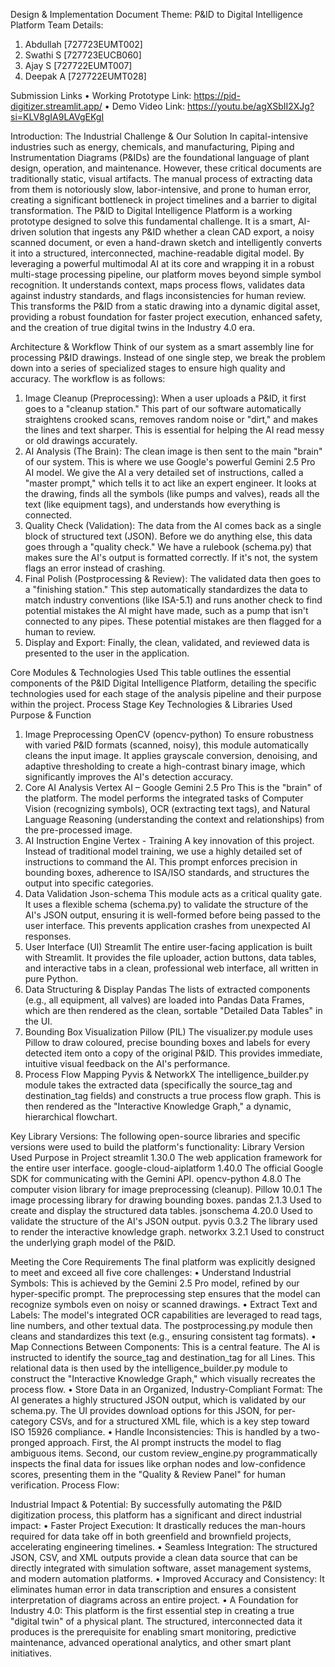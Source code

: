 Design & Implementation Document
Theme: P&ID to Digital Intelligence Platform
Team Details: 
1.	Abdullah [727723EUMT002]
2.	Swathi S [727723EUCB060]
3.	Ajay S [727722EUMT007]
4.	Deepak A [727722EUMT028]

Submission Links
•	Working Prototype Link: https://pid-digitizer.streamlit.app/
•	Demo Video Link: https://youtu.be/agXSbII2XJg?si=KLV8gIA9LAVgEKgI

Introduction: The Industrial Challenge & Our Solution
In capital-intensive industries such as energy, chemicals, and manufacturing, Piping and Instrumentation Diagrams (P&IDs) are the foundational language of plant design, operation, and maintenance. However, these critical documents are traditionally static, visual artifacts. The manual process of extracting data from them is notoriously slow, labor-intensive, and prone to human error, creating a significant bottleneck in project timelines and a barrier to digital transformation.
The P&ID to Digital Intelligence Platform is a working prototype designed to solve this fundamental challenge. It is a smart, AI-driven solution that ingests any P&ID whether a clean CAD export, a noisy scanned document, or even a hand-drawn sketch and intelligently converts it into a structured, interconnected, machine-readable digital model.
By leveraging a powerful multimodal AI at its core and wrapping it in a robust multi-stage processing pipeline, our platform moves beyond simple symbol recognition. It understands context, maps process flows, validates data against industry standards, and flags inconsistencies for human review. This transforms the P&ID from a static drawing into a dynamic digital asset, providing a robust foundation for faster project execution, enhanced safety, and the creation of true digital twins in the Industry 4.0 era.


Architecture & Workflow
Think of our system as a smart assembly line for processing P&ID drawings. Instead of one single step, we break the problem down into a series of specialized stages to ensure high quality and accuracy. 
The workflow is as follows:
1.	Image Cleanup (Preprocessing): When a user uploads a P&ID, it first goes to a "cleanup station." This part of our software automatically straightens crooked scans, removes random noise or "dirt," and makes the lines and text sharper. This is essential for helping the AI read messy or old drawings accurately.
2.	AI Analysis (The Brain): The clean image is then sent to the main "brain" of our system. This is where we use Google's powerful Gemini 2.5 Pro AI model. We give the AI a very detailed set of instructions, called a "master prompt," which tells it to act like an expert engineer. It looks at the drawing, finds all the symbols (like pumps and valves), reads all the text (like equipment tags), and understands how everything is connected.
3.	Quality Check (Validation): The data from the AI comes back as a single block of structured text (JSON). Before we do anything else, this data goes through a "quality check." We have a rulebook (schema.py) that makes sure the AI's output is formatted correctly. If it's not, the system flags an error instead of crashing.
4.	Final Polish (Postprocessing & Review): The validated data then goes to a "finishing station." This step automatically standardizes the data to match industry conventions (like ISA-5.1) and runs another check to find potential mistakes the AI might have made, such as a pump that isn't connected to any pipes. These potential mistakes are then flagged for a human to review.
5.	Display and Export: Finally, the clean, validated, and reviewed data is presented to the user in the application.

Core Modules & Technologies Used
This table outlines the essential components of the P&ID Digital Intelligence Platform, detailing the specific technologies used for each stage of the analysis pipeline and their purpose within the project.
Process Stage	Key Technologies & Libraries Used	Purpose & Function
1. Image Preprocessing	OpenCV (opencv-python)	To ensure robustness with varied P&ID formats (scanned, noisy), this module automatically cleans the input image. It applies grayscale conversion, denoising, and adaptive thresholding to create a high-contrast binary image, which significantly improves the AI's detection accuracy.
2. Core AI Analysis	Vertex AI – Google Gemini 2.5 Pro	This is the "brain" of the platform. The model performs the integrated tasks of Computer Vision (recognizing symbols), OCR (extracting text tags), and Natural Language Reasoning (understanding the context and relationships) from the pre-processed image.
3. AI Instruction Engine	Vertex - Training	A key innovation of this project. Instead of traditional model training, we use a highly detailed set of instructions to command the AI. This prompt enforces precision in bounding boxes, adherence to ISA/ISO standards, and structures the output into specific categories.
4. Data Validation	Json-schema	This module acts as a critical quality gate. It uses a flexible schema (schema.py) to validate the structure of the AI's JSON output, ensuring it is well-formed before being passed to the user interface. This prevents application crashes from unexpected AI responses.
5. User Interface (UI)	Streamlit	The entire user-facing application is built with Streamlit. It provides the file uploader, action buttons, data tables, and interactive tabs in a clean, professional web interface, all written in pure Python.
6. Data Structuring & Display	Pandas	The lists of extracted components (e.g., all equipment, all valves) are loaded into Pandas Data Frames, which are then rendered as the clean, sortable "Detailed Data Tables" in the UI.
7. Bounding Box Visualization	Pillow (PIL)	The visualizer.py module uses Pillow to draw coloured, precise bounding boxes and labels for every detected item onto a copy of the original P&ID. This provides immediate, intuitive visual feedback on the AI's performance.
8. Process Flow Mapping	Pyvis & NetworkX	The intelligence_builder.py module takes the extracted data (specifically the source_tag and destination_tag fields) and constructs a true process flow graph. This is then rendered as the "Interactive Knowledge Graph," a dynamic, hierarchical flowchart.

Key Library Versions:
The following open-source libraries and specific versions were used to build the platform's functionality:
Library	Version Used	Purpose in Project
streamlit	1.30.0	The web application framework for the entire user interface.
google-cloud-aiplatform	1.40.0	The official Google SDK for communicating with the Gemini API.
opencv-python	4.8.0	The computer vision library for image preprocessing (cleanup).
Pillow	10.0.1	The image processing library for drawing bounding boxes.
pandas	2.1.3	Used to create and display the structured data tables.
jsonschema	4.20.0	Used to validate the structure of the AI's JSON output.
pyvis	0.3.2	The library used to render the interactive knowledge graph.
networkx	3.2.1	Used to construct the underlying graph model of the P&ID.

Meeting the Core Requirements
The final platform was explicitly designed to meet and exceed all five core challenges:
•	Understand Industrial Symbols: This is achieved by the Gemini 2.5 Pro model, refined by our hyper-specific prompt. The preprocessing step ensures that the model can recognize symbols even on noisy or scanned drawings.
•	Extract Text and Labels: The model's integrated OCR capabilities are leveraged to read tags, line numbers, and other textual data. The postprocessing.py module then cleans and standardizes this text (e.g., ensuring consistent tag formats).
•	Map Connections Between Components: This is a central feature. The AI is instructed to identify the source_tag and destination_tag for all Lines. This relational data is then used by the intelligence_builder.py module to construct the "Interactive Knowledge Graph," which visually recreates the process flow.
•	Store Data in an Organized, Industry-Compliant Format: The AI generates a highly structured JSON output, which is validated by our schema.py. The UI provides download options for this JSON, for per-category CSVs, and for a structured XML file, which is a key step toward ISO 15926 compliance.
•	Handle Inconsistencies: This is handled by a two-pronged approach. First, the AI prompt instructs the model to flag ambiguous items. Second, our custom review_engine.py programmatically inspects the final data for issues like orphan nodes and low-confidence scores, presenting them in the "Quality & Review Panel" for human verification.
Process Flow:


Industrial Impact & Potential:
By successfully automating the P&ID digitization process, this platform has a significant and direct industrial impact:
•	Faster Project Execution: It drastically reduces the man-hours required for data take off in both greenfield and brownfield projects, accelerating engineering timelines.
•	Seamless Integration: The structured JSON, CSV, and XML outputs provide a clean data source that can be directly integrated with simulation software, asset management systems, and modern automation platforms.
•	Improved Accuracy and Consistency: It eliminates human error in data transcription and ensures a consistent interpretation of diagrams across an entire project.
•	A Foundation for Industry 4.0: This platform is the first essential step in creating a true "digital twin" of a physical plant. The structured, interconnected data it produces is the prerequisite for enabling smart monitoring, predictive maintenance, advanced operational analytics, and other smart plant initiatives.
